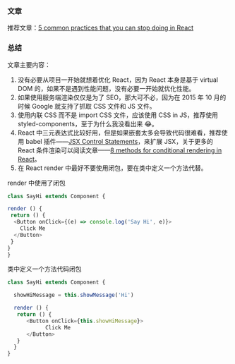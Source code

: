 ### 文章

推荐文章：[5 common practices that you can stop doing in React](https://blog.logrocket.com/5-common-practices-that-you-can-stop-doing-in-react-9e866df5d269)

### 总结

文章主要内容：

1.  没有必要从项目一开始就想着优化 React，因为 React 本身是基于 virtual DOM 的，如果不是遇到性能问题，没有必要一开始就优化性能。
2.  如果使用服务端渲染仅仅是为了 SEO，那大可不必，因为在 2015 年 10 月的时候 Google 就支持了抓取 CSS 文件和 JS 文件。
3.  使用内联 CSS 而不是 import CSS 文件，应该使用 CSS in JS，推荐使用 styled-components，至于为什么我没看出来 😂。
4.  React 中三元表达式比较好用，但是如果嵌套太多会导致代码很难看，推荐使用 babel 插件——[JSX Control Statements](https://github.com/AlexGilleran/jsx-control-statements#readme)，来扩展 JSX，关于更多的 React 条件渲染可以阅读文章——[8 methods for conditional rendering in React](https://blog.logrocket.com/conditional-rendering-in-react-c6b0e5af381e)。
5.  在 React render 中最好不要使用闭包，要在类中定义一个方法代替。

render 中使用了闭包

```js
class SayHi extends Component {

render () {
 return () {
  <Button onClick={(e) => console.log('Say Hi', e)}>
    Click Me
  </Button>
 }
}
}
```

类中定义一个方法代码闭包

```js
class SayHi extends Component {

  showHiMessage = this.showMessage('Hi')

  render () {
   return () {
      <Button onClick={this.showHiMessage}>
            Click Me
      </Button>
   }
  }
}
```
